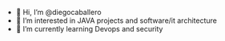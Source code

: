- 👋 Hi, I’m @diegocaballero
- 👀 I’m interested in JAVA projects and software/it architecture
- 🌱 I’m currently learning Devops and security

<!---
diegocaballero/diegocaballero is a ✨ special ✨ repository because its `README.md` (this file) appears on your GitHub profile.
You can click the Preview link to take a look at your changes.
--->
